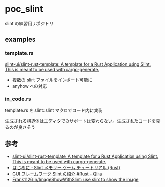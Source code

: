 # poc_slint

slint の練習用リポジトリ

## examples

### template.rs

[slint-ui/slint-rust-template: A template for a Rust Application using Slint. This is meant to be used with cargo-generate.](https://github.com/slint-ui/slint-rust-template)

- 複数の slint ファイルをインポート可能に
- anyhow への対応

### in_code.rs

template.rs を slint::slint マクロでコード内に実装

生成される構造体はエディタでのサポートは変わらない。生成されたコードを見るのが良さそう

## 参考

- [slint-ui/slint-rust-template: A template for a Rust Application using Slint. This is meant to be used with cargo-generate.](https://github.com/slint-ui/slint-rust-template)
- [はじめに - Slint メモリー ゲーム チュートリアル (Rust)](https://slint.dev/releases/1.3.2/docs/tutorial/rust/introduction)
- [GUI フレームワーク Slint の紹介 #Rust - Qiita](https://qiita.com/task_jp/items/5e76f66366673d46afcd#rust-%E3%81%A8-slint-%E9%96%93%E3%81%A7%E5%85%B1%E6%9C%89%E3%81%99%E3%82%8B%E3%82%B0%E3%83%AD%E3%83%BC%E3%83%90%E3%83%AB%E3%82%AA%E3%83%96%E3%82%B8%E3%82%A7%E3%82%AF%E3%83%88%E3%81%AE%E4%BD%9C%E6%88%90)
- [Frank1126lin/ImageShowWithSlint: use slint to show the image](https://github.com/Frank1126lin/ImageShowWithSlint/tree/master)
